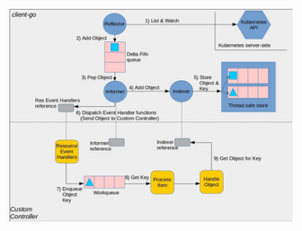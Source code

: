 ![avatar](https://github.com/liguoli0216/kubernetes-note-book/blob/main/client-go/k8s-informers.jpeg)